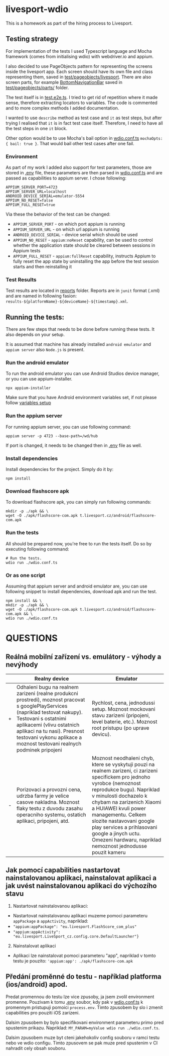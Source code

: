 # livesport-wdio

This is a homework as part of the hiring process to Livesport.

## Testing strategy

For implementation of the tests I used Typescript language and Mocha framework (comes from initialising wdio) with
webdriver.io and appium.

I also decided to use PageObjects pattern for representing the screens inside the livesport app.
Each screen should have its own file and class representing them, saved
in [test/pageobjects/livesport](test/pageobjects/livesport).
There are also screen parts, for example [BottomNavigationBar](test/pageobjects/livesport/parts/) saved
in [test/pageobjects/parts/](test/pageobjects/livesport/parts) folder.

The test itself is in [test.e2e.ts](test/specs/test.e2e.ts). I tried to get rid of repetition where it made sense,
therefore extracting locators to variables. The code is commented and to more complex methods I added documentation.

I wanted to use `describe` method as test case and `it` as test steps, but after trying I realised that `it` is in fact
test case itself.
Therefore, I need to have all the test steps in one `it` block.

Other option would be to use Mocha's bail option in [wdio.conf.ts](wdio.conf.ts) `mochaOpts: { bail: true }`. That would
bail other test cases after one fail.

### Environment

As part of my work I added also support for test parameters, those are stored in [.env](.env) file, these parameters are
then parsed in [wdio.conf.ts](wdio.conf.ts) and are passed as capabilities to appium server. I chose following:

```
APPIUM_SERVER_PORT=4723
APPIUM_SERVER_URL=localhost
ANDROID_DEVICE_SERIAL=emulator-5554
APPIUM_NO_RESET=false
APPIUM_FULL_RESET=true
```

Via these the behavior of the test can be changed:

- `APPIUM_SERVER_PORT` - on which port appium is running
- `APPIUM_SERVER_URL` - on which url appium is running
- `ANDROID_DEVICE_SERIAL` - device serial which should be used
- `APPIUM_NO_RESET` - `appium:noReset` capability, can be used to control whether the application state should be
  cleared between sessions in Appium tests
- `APPIUM_FULL_RESET` - `appium:fullReset` capability, instructs Appium to fully reset the app state by uninstalling the
  app before the test session starts and then reinstalling it

### Test Results

Test results are located in [reports](reports) folder. Reports are in `junit` format (.xml) and are named in
following fasion: `results-${platformName}-${deviceName}-${timestamp}.xml`.

## Running the tests:

There are few steps that needs to be done before running these tests. It also depends on your setup.

It is assumed that machine has already installed `android emulator` and `appium server` also `Node.js` is present.

### Run the android emulator

To run the android emulator you can use Android Studios device manager, or you can use appium-installer.

```shell
npx appium-installer
```

Make sure that you have Android environment variables set, if not please
follow [variables setup](https://developer.android.com/tools/variables)

### Run the appium server

For running appium server, you can use following command:

```shell
appium server -p 4723 --base-path=/wd/hub
```

If port is changed, it needs to be changed then in [.env](.env) file as well.

### Install dependencies

Install dependencies for the project. Simply do it by:

```shell
npm install
```

### Download flashscore apk

To download flashscore apk, you can simply run following commands:

```shell
mkdir -p ./apk && \
wget -O ./apk/flashscore-com.apk t.livesport.cz/android/flashscore-com.apk
```

### Run the tests

All should be prepared now, you're free to run the tests itself.
Do so by executing following command:

```shell
# Run the tests.
wdio run ./wdio.conf.ts
```

### Or as one script

Assuming that appium server and android emulator are, you can use following snippet to install dependencies, download
apk and run the test.

```shell
npm install && \
mkdir -p ./apk && \
wget -O ./apk/flashscore-com.apk t.livesport.cz/android/flashscore-com.apk && \
wdio run ./wdio.conf.ts
```

# QUESTIONS

## Reálná mobilní zařízení vs. emulátory - výhody a nevýhody

|   | Realny device                                                                                                                                                                                                                                                                                 | Emulator                                                                                                                                                                                                                                                                                                                                                                                             |
|---|-----------------------------------------------------------------------------------------------------------------------------------------------------------------------------------------------------------------------------------------------------------------------------------------------|------------------------------------------------------------------------------------------------------------------------------------------------------------------------------------------------------------------------------------------------------------------------------------------------------------------------------------------------------------------------------------------------------|
| + | Odhaleni bugu na realnem zarizeni (realne produkcni prostredi), moznost pracovat s googlePlayServices (napriklad testovat nakupy). Testovani s ostatnimi aplikacemi (vlivu ostatnich aplikaci na tu nasi). Presnost testovani vykonu aplikace a moznost testovani realnych podminek pripojeni | Rychlost, cena, jednodussi setup. Moznost mockovani stavu zarizeni (pripojeni, level baterie, etc.). Moznost root pristupu (po uprave devicu).                                                                                                                                                                                                                                                       |
| - | Porizovaci a provozni cena, udrzba farmy je velice casove nakladna. Moznost flaky testu z duvodu zasahu operacniho systemu, ostatich aplikaci, pripojeni, atd.                                                                                                                                | Moznost neodhaleni chyb, ktere se vyskytuji pouzi na realnem zarizeni, ci zarizeni specifickem pro jednoho vyrobce (nemoznost reprodukce bugu). Napriklad v minulosti dochazelo k chybam na zarizenich Xiaomi a HUIAWEI kvuli power managementu. Celkem slozite nastavovani google play services a prihlasovani google a jinych uctu. Omezeni hardwaru, napriklad nemoznost jednodusse pouzit kameru |

## Jak pomocí capabilities nastartovat nainstalovanou aplikaci, nainstalovat aplikaci a jak uvést nainstalovanou aplikaci do výchozího stavu

1. Nastartovat nainstalovanou aplikaci:

- Nastartovat nainstalovanou aplikaci muzeme pomoci parameteru `appPackage` a `appActivity`, napriklad:
- `"appium:appPackage": "eu.livesport.FlashScore_com_plus"`
- `"appium:appActivity": "eu.livesport.LiveSport_cz.config.core.DefaultLauncher"}`

2. Nainstalovat aplikaci

- Aplikaci lze nainstalovat pomoci parameteru "app", napriklad v tomto testu je pouzito:
  ```'appium:app': ./apk/flashscore-com.apk```

## Předání proměnné do testu - například platforma (ios/android) apod.

Predat promennou do testu lze vice zpusoby, ja jsem zvolil environment promenne. Pouzivam k tomu [.env](.env)
soubor, kdy pak v [wdio.conf.ts](wdio.conf.ts) k promennym pristupuji pomoici `process.env`.
Timto zpusobem by slo i zmenit capabilities pro pouziti iOS zarizeni.

Dalsim zpusobem by bylo specifikovani environment parameteru primo pred spustenim prikazu.
Napriklad: `MY_PARAM=myValue wdio run ./wdio.conf.ts`.

Dalsim zpusobem muze byt cteni jakehokoliv config souboru v ramci testu nebo ve wdio configu. Timto zpusovem se pak muze
pred spustenim v CI nahradit cely obsah souboru.
